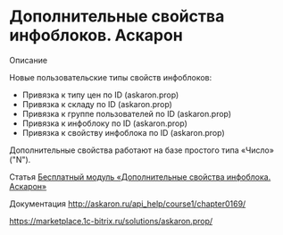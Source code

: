 # Дополнительные свойства инфоблоков. Аскарон
Описание

Новые пользовательские типы свойств инфоблоков:

- Привязка к типу цен по ID (askaron.prop)
- Привязка к складу по ID (askaron.prop)
- Привязка к группе пользователей по ID (askaron.prop)
- Привязка к инфоблоку по ID (askaron.prop)
- Привязка к свойству инфоблока по ID (askaron.prop)

Дополнительные свойства работают на базе простого типа «Число» ("N").

Статья
[Бесплатный модуль «Дополнительные свойства инфоблока. Аскарон»](https://dev.1c-bitrix.ru/community/webdev/user/25773/blog/20435/)

Документация
http://askaron.ru/api_help/course1/chapter0169/

https://marketplace.1c-bitrix.ru/solutions/askaron.prop/